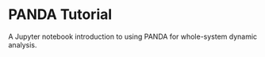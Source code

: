 PANDA Tutorial
======

A Jupyter notebook introduction to using PANDA for whole-system dynamic analysis.
